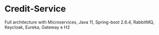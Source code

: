 # Credit-Service
Full architecture with Microservices, Java 11, Spring-boot 2.6.4, RabbitMQ, Keycloak, Eureka, Gateway e H2
